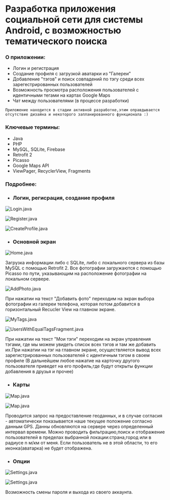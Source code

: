 
# Разработка приложения социальной сети для системы Android, с возможностью тематического поиска

### О приложении:

  - Логин и регистрация 
  - Создание профиля с загрузкой аватарки из "Галереи"
  - Добавление "тэгов" и поиск совпадений по тэгу среди всех зарегестрированных пользователей
  - Возможность просмотра расположения пользователей с идентичными тегами на картах Google Maps
  - Чат между пользователями (в процессе разработки)
  
`Приложение находится в стадии активной разработке,этим оправдывается отсутствие дизайна и некоторого запланированного функционала :)`
  
### Ключевые термины:

  - Java
  - PHP
  - MySQL, SQLite, Firebase
  - Retrofit 2
  - Picasso
  - Google Maps API
  - ViewPager, RecyclerView, Fragments
  
### Подробнее:

- ###  Логин, регисрация, создание профиля

![Login.java](https://github.com/melnikvlad/SocialMediaApp/blob/master/Readme/login.png)

![Register.java](https://github.com/melnikvlad/SocialMediaApp/blob/master/Readme/register.png)

![CreateProfile.java](https://github.com/melnikvlad/SocialMediaApp/blob/master/Readme/create_profile.png)

- ###  Основной экран

![Home.java](https://github.com/melnikvlad/SocialMediaApp/blob/master/Readme/main.png)

Загрузка информации либо с SQLite, либо с локального сервера из базы MySQL с помощью Retrofit 2.
Все фотографии загружаются с помощью Picasso по пути, указывающим на расположение фотографии на локальном сервере.

![AddPhoto.java](https://github.com/melnikvlad/SocialMediaApp/blob/master/Readme/add_photo.png)

При нажатии на текст "Добавить фото" переходим на экран выбора фотографии из галереи телефона, которая потом добавится в горизонтальный Recucler View на главном экране.

![MyTags.java](https://github.com/melnikvlad/SocialMediaApp/blob/master/Readme/tags.png)

![UsersWithEqualTagsFragment.java](https://github.com/melnikvlad/SocialMediaApp/blob/master/Readme/by_tag.png)

При нажатии на текст "Мои тэги" переходим на экран управления тэгами, где мы можем увидеть список всех тэгов и там же добавить их.При нажатии на тэг на главном экране, осуществляется вывод всех зарегистрированных пользователей с идентичным тэгом в своем профиле (В дальнейшем любое нажатие на карточку другого пользователя приведет на его профиль,где будут открыты функции добавления в друзья  и прочее)

- ###  Карты

![Map.java](https://github.com/melnikvlad/SocialMediaApp/blob/master/Readme/in_circle.png)

![Map.java](https://github.com/melnikvlad/SocialMediaApp/blob/master/Readme/out_of_circle.png)


Проводится запрос на предоставление геоданных, и в случае согласия - автоматически показывается наше текущее положение согласно данным GPS.
Данны обновляются на сервере через определенный интервал времени.
Можно проводить фильтрацию,поиск и отображение пользователей в пределах выбранной локации:страна,город или в радиусе n м/км от меня.
Если пользователь не в этой области, то его иконка(аватарка) не будет отображена.

- ###  Опции

![Settings.java](https://github.com/melnikvlad/SocialMediaApp/blob/master/Readme/settings.png)

![Settings.java](https://github.com/melnikvlad/SocialMediaApp/blob/master/Readme/change_pswd.png)

Возможность смены пароля и выхода из своего аккаунта.
